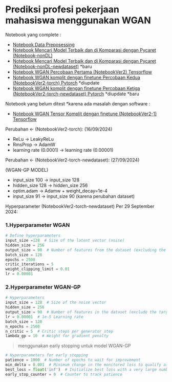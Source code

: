 # Prediksi profesi pekerjaan mahasiswa menggunakan WGAN


Notebook yang complete :

- [Notebook Data Preposessing](Notebook-Pre.ipynb)
- [Notebook Mencari Model Terbaik dan di Komparasi dengan Pycaret (Notebook-nonDL)](Notebook-nonDL.ipynb) 
- [Notebook Mencari Model Terbaik dan di Komparasi dengan Pycaret (Notebook-nonDL-newdataset)](Notebook-nonDL-newdataset.ipynb) *baru
- [Notebook WGAN Percobaan Pertama (NotebookVer2) Tensorflow](NotebookVer2.ipynb)
- [Notebook WGAN komplit dengan finetune Percobaan Kedua (NotebookVer2-torch) Pytorch](NotebookVer2-torch.ipynb) *diupdate
- [Notebook WGAN komplit dengan finetune Percobaan Ketiga (NotebookVer2-torch-newdataset) Pytorch](NotebookVer2-torch-newdataset.ipynb) *diupdate *baru

Notebook yang belum ditest *karena ada masalah dengan software :
- [Notebook WGAN Tensor Komplit dengan finetune (NotebookVer2-1) Tensorflow](NotebookVer2-1.ipynb)


Perubahan <- (NotebookVer2-torch): (16/09/2024)

- ReLu -> LeakyReLu
- RmsProp -> AdamW
- learning rate (0.0001) -> learning rate (0.00001)

Perubahan <- (NotebookVer2-torch-newdataset): (27/09/2024) 

(WGAN-GP MODEL)
- input_size 100 -> input_size 128
- hidden_size 128 -> hidden_size 256
- optim.adam -> Adamw + weight_decay=1e-4
- input_size 91 -> input_size 90 (karena perubahan dataset)

Hyperparameter (NotebookVer2-torch-newdataset) Per 29 September 2024:
### 1.Hyperparameter WGAN
```python
# Define hyperparameters
input_size =128  # Size of the latent vector (noise)
hidden_size = 256
output_size = 90  # Number of features from the dataset (excluding the target variable)
batch_size = 128
epochs = 2500
critic_iterations = 5
weight_clipping_limit = 0.01
lr = 0.00001
```



### 2.Hyperparameter WGAN-GP

```python
# Hyperparameters
input_size = 128  # Size of the noise vector
hidden_size = 256
output_size = 90  # Number of features in the dataset (exclude the target column)
lr = 0.00001  # 1e-5 Learning rate
batch_size = 128
n_epochs = 2500
n_critic = 5  # Critic steps per generator step
lambda_gp = 10  # Weight for gradient penalty
```
> menggunakan early stopping untuk model WGAN-GP

```python
# Hyperparameters for early stopping
patience = 1000  # Number of epochs to wait for improvement
min_delta = 0.001  # Minimum change in the monitored loss to qualify as improvement
best_loss = float('inf')  # Initialize best loss with a very large number
early_stop_counter = 0  # Counter to track patience
```